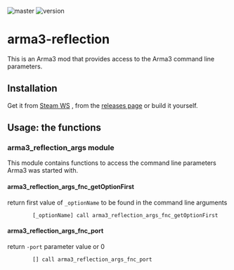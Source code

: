 ![master](https://github.com/Fusselwurm/arma3-reflection/workflows/compile/badge.svg)
![version](https://img.shields.io/github/v/release/Fusselwurm/arma3-reflection)

# arma3-reflection

This is an Arma3 mod that provides access to the Arma3 command line parameters.

## Installation

Get it from [Steam WS](https://steamcommunity.com/sharedfiles/filedetails/?id=2237948948) , from the [releases page](https://github.com/Fusselwurm/arma3-reflection/releases) or build it yourself.

## Usage: the functions

### arma3_reflection_args module

This module contains functions to access the command line parameters Arma3 was started with.

#### arma3_reflection_args_fnc_getOptionFirst

return first value of `_optionName` to be found in the command line arguments

```sqf
        [_optionName] call arma3_reflection_args_fnc_getOptionFirst
```

#### arma3_reflection_args_fnc_port

return `-port` parameter value or 0

```sqf
        [] call arma3_reflection_args_fnc_port
```        

